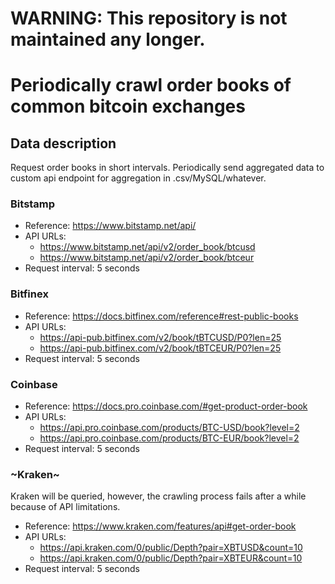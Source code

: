 # WARNING: This repository is not maintained any longer.

# Periodically crawl order books of common bitcoin exchanges

## Data description

Request order books in short intervals. Periodically send aggregated data to
custom api endpoint for aggregation in .csv/MySQL/whatever.

### Bitstamp

- Reference: https://www.bitstamp.net/api/
- API URLs:
    - https://www.bitstamp.net/api/v2/order_book/btcusd
    - https://www.bitstamp.net/api/v2/order_book/btceur
- Request interval: 5 seconds

### Bitfinex

- Reference: https://docs.bitfinex.com/reference#rest-public-books
- API URLs:
    - https://api-pub.bitfinex.com/v2/book/tBTCUSD/P0?len=25
    - https://api-pub.bitfinex.com/v2/book/tBTCEUR/P0?len=25
- Request interval: 5 seconds

### Coinbase

- Reference: https://docs.pro.coinbase.com/#get-product-order-book
- API URLs:
    - https://api.pro.coinbase.com/products/BTC-USD/book?level=2
    - https://api.pro.coinbase.com/products/BTC-EUR/book?level=2
- Request interval: 5 seconds

### ~Kraken~

Kraken will be queried, however, the crawling process fails after a while because of API limitations.

- Reference: https://www.kraken.com/features/api#get-order-book
- API URLs:
    - https://api.kraken.com/0/public/Depth?pair=XBTUSD&count=10
    - https://api.kraken.com/0/public/Depth?pair=XBTEUR&count=10
- Request interval: 5 seconds
